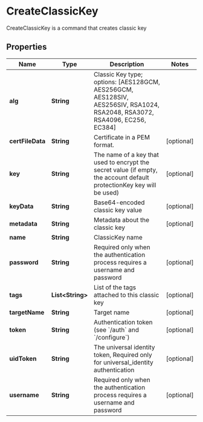 

# CreateClassicKey

CreateClassicKey is a command that creates classic key
## Properties

Name | Type | Description | Notes
------------ | ------------- | ------------- | -------------
**alg** | **String** | Classic Key type; options: [AES128GCM, AES256GCM, AES128SIV, AES256SIV, RSA1024, RSA2048, RSA3072, RSA4096, EC256, EC384] | 
**certFileData** | **String** | Certificate in a PEM format. |  [optional]
**key** | **String** | The name of a key that used to encrypt the secret value (if empty, the account default protectionKey key will be used) |  [optional]
**keyData** | **String** | Base64-encoded classic key value |  [optional]
**metadata** | **String** | Metadata about the classic key |  [optional]
**name** | **String** | ClassicKey name | 
**password** | **String** | Required only when the authentication process requires a username and password |  [optional]
**tags** | **List&lt;String&gt;** | List of the tags attached to this classic key |  [optional]
**targetName** | **String** | Target name |  [optional]
**token** | **String** | Authentication token (see &#x60;/auth&#x60; and &#x60;/configure&#x60;) |  [optional]
**uidToken** | **String** | The universal identity token, Required only for universal_identity authentication |  [optional]
**username** | **String** | Required only when the authentication process requires a username and password |  [optional]



